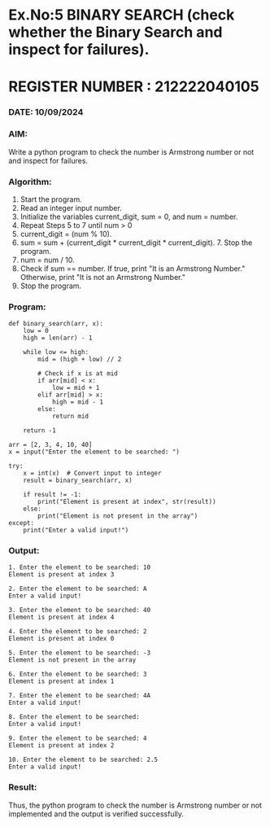 # Ex.No:5 BINARY SEARCH (check whether the Binary Search and inspect for failures).
# REGISTER NUMBER : 212222040105
### DATE: 10/09/2024
### AIM: 
Write a python program to check the number is Armstrong number or not and inspect for failures.

### Algorithm:

1.  Start the program.
2.	Read an integer input number.
3.	Initialize the variables current_digit, sum = 0, and num = number.
4.	Repeat Steps 5 to 7 until num > 0
5.	current_digit = (num % 10).
6.	sum = sum + (current_digit * current_digit * current_digit). 7. Stop the program.
7.	num = num / 10.
8.	Check if sum == number. If true, print "It is an Armstrong Number." Otherwise, print "It is not an Armstrong Number."
9.	Stop the program.

### Program:
```
def binary_search(arr, x): 
    low = 0
    high = len(arr) - 1

    while low <= high: 
        mid = (high + low) // 2
        
        # Check if x is at mid
        if arr[mid] < x:
            low = mid + 1
        elif arr[mid] > x:
            high = mid - 1  
        else:
            return mid  
    
    return -1  

arr = [2, 3, 4, 10, 40]
x = input("Enter the element to be searched: ")

try:
    x = int(x)  # Convert input to integer
    result = binary_search(arr, x)
    
    if result != -1:
        print("Element is present at index", str(result))
    else:
        print("Element is not present in the array")
except:
    print("Enter a valid input!")
```
### Output:
```
1. Enter the element to be searched: 10
Element is present at index 3

2. Enter the element to be searched: A
Enter a valid input!

3. Enter the element to be searched: 40
Element is present at index 4

4. Enter the element to be searched: 2
Element is present at index 0

5. Enter the element to be searched: -3
Element is not present in the array

6. Enter the element to be searched: 3
Element is present at index 1

7. Enter the element to be searched: 4A
Enter a valid input!

8. Enter the element to be searched: 
Enter a valid input!

9. Enter the element to be searched: 4
Element is present at index 2

10. Enter the element to be searched: 2.5
Enter a valid input!
```
### Result:
Thus, the python program to check the number is Armstrong number or not implemented and the output is verified successfully.

